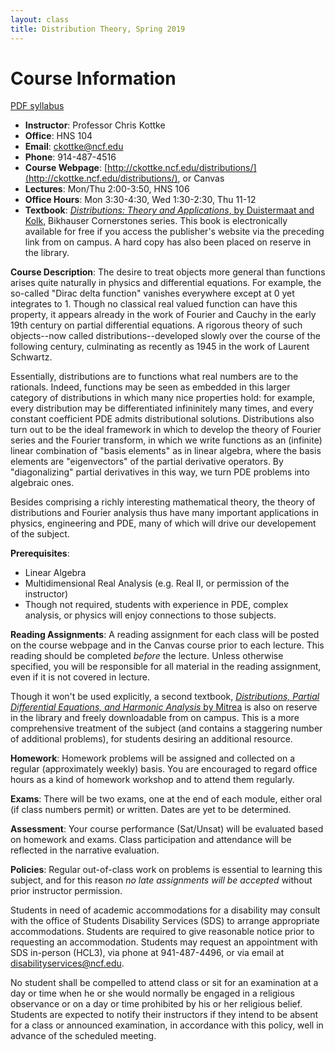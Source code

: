 ```yaml
---
layout: class
title: Distribution Theory, Spring 2019
---
```


Course Information
====================================
[PDF syllabus](syllabus.pdf)

- **Instructor**: Professor Chris Kottke
- **Office**: HNS 104
- **Email**: [ckottke@ncf.edu](mailto:ckottke@ncf.edu)
- **Phone**: 914-487-4516
- **Course Webpage**: [http://ckottke.ncf.edu/distributions/](http://ckottke.ncf.edu/distributions/), or Canvas
- **Lectures**: Mon/Thu 2:00-3:50, HNS 106
- **Office Hours**: Mon 3:30-4:30, Wed 1:30-2:30, Thu 11-12
- **Textbook**: [*Distributions: Theory and Applications*, by Duistermaat and Kolk](http://dx.doi.org/10.1007/978-0-8176-4675-2), Bikhauser Cornerstones series. This book is electronically available for free if you access the publisher's website via the preceding link from on campus. A hard copy has also been placed on reserve in the library.

**Course Description**: 
The desire to treat objects more general than functions
arises quite naturally in physics and differential equations. For example, the
so-called "Dirac delta function" vanishes everywhere except at 0 yet integrates
to 1. Though no classical real valued function can have this property, it
appears already in the work of Fourier and Cauchy in the early 19th century on
partial differential equations. A rigorous theory of such objects--now called
distributions--developed slowly over the course of the following century,
culminating as recently as 1945 in the work of Laurent Schwartz.

Essentially, distributions are to functions what real numbers are to the
rationals. Indeed, functions may be seen as embedded in this larger category of
distributions in which many nice properties hold: for example, every
distribution may be differentiated infininitely many times, and every constant
coefficient PDE admits distributional solutions. Distributions also turn out to
be the ideal framework in which to develop the theory of Fourier series and the
Fourier transform, in which we write functions as an (infinite) linear
combination of "basis elements" as in linear algebra, where the basis elements
are "eigenvectors" of the partial derivative operators. By "diagonalizing"
partial derivatives in this way, we turn PDE problems into algebraic ones.

Besides comprising a richly interesting mathematical theory, the theory of
distributions and Fourier analysis thus have many important applications in
physics, engineering and PDE, many of which will drive our developement of the
subject.

**Prerequisites**:

- Linear Algebra
- Multidimensional Real Analysis (e.g. Real II, or permission of the instructor)
- Though not required, students with experience in PDE, complex analysis, or physics will enjoy connections to those subjects.

**Reading Assignments**: 
A reading assignment for each class will be posted on the course webpage and in
the Canvas course prior to each lecture. This reading should be completed
*before* the lecture. Unless otherwise specified, you will be responsible for 
all material in the reading assignment, even if it is not covered in lecture.

Though it won't be used explicitly, a second textbook, [*Distributions, Partial Differential Equations, and Harmonic Analysis* by Mitrea](http://dx.doi.org/10.1007/978-1-4614-8208-6) is also on reserve in the library and freely downloadable from on campus. 
This is a more comprehensive treatment of the subject (and contains a staggering
number of additional problems), for students desiring an additional resource.

**Homework**:
Homework problems will be assigned and collected on a regular (approximately weekly) basis. You are encouraged to regard office hours as a kind of homework workshop and to attend them regularly.

**Exams**: 
There will be two exams, one at the end of each module, either oral (if class numbers permit)
or written. Dates are yet to be determined.

**Assessment**: 
Your course performance (Sat/Unsat) will be evaluated based on homework and
exams. Class participation and attendance will be reflected in the narrative evaluation.

**Policies**: 
Regular out-of-class work on problems is essential to learning this subject, and for this reason *no late assignments will be accepted* without prior instructor permission.

Students in need of academic accommodations for a disability may consult with the office of Students
Disability Services (SDS) to arrange appropriate accommodations. Students are required to give
reasonable notice prior to requesting an accommodation. Students may request an appointment with
SDS in-person (HCL3), via phone at 941-487-4496, or via email at [disabilityservices@ncf.edu](mailto:disabilityservices@ncf.edu).

No student shall be compelled to attend class or sit for an examination at a
day or time when he or she would normally be engaged in a religious observance
or on a day or time prohibited by his or her religious belief.  Students are
expected to notify their instructors if they intend to be absent for a class or
announced examination, in accordance with this policy, well in advance of the scheduled
meeting.
